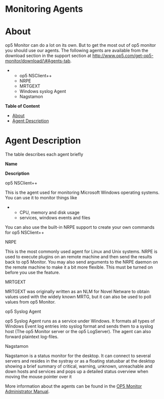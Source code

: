 # Monitoring Agents

# About

op5 Monitor can do a lot on its own. But to get the most out of op5 monitor you should use our agents.
The following agents are available from the download section in the support section at http://www.op5.com/get-op5-monitor/download/\#Agents-tab.

-   -   op5 NSClient++
    -   NRPE
    -   MRTGEXT
    -   Windows syslog Agent
    -   Nagstamon

**Table of Content**

-   [About](#MonitoringAgents-About)
-   [Agent Description](#MonitoringAgents-AgentDescription)

# Agent Description

The table describes each agent briefly

**Name**

**Description**

op5 NSClient++

This is the agent used for monitoring Microsoft Windows operating systems.
 You can use it to monitor things like

-   -   CPU, memory and disk usage 
    -   services, windows events and files

You can also use the built-in NRPE support to create your own commands for op5 NSClient++

NRPE

This is the most commonly used agent for Linux and Unix systems. NRPE is used to execute plugins on an remote machine and then send the results back to op5 Monitor.
You may also send arguments to the NRPE daemon on the remote machine to make it a bit more flexible. This must be turned on before you use the feature.

MRTGEXT

MRTGEXT was originally written as an NLM for Novel Netware to obtain values used with the widely known MRTG, but it can also be used to poll values from op5 Monitor.

op5 Syslog Agent

op5 Syslog Agent runs as a service under Windows. It formats all types of Windows Event log entries into syslog format and sends them to a syslog host (The op5 Monitor server or the op5 LogServer).
The agent can also forward plaintext log-files.

Nagstamon

Nagstamon is a status monitor for the desktop. It can connect to several servers and resides in the systray or as a floating statusbar at the desktop showing a brief summary of critical, warning, unknown, unreachable and down hosts and services and pops up a detailed status overview when moving the mouse pointer over it

 More information about the agents can be found in the [OP5 Monitor Administrator Manual](op5_Monitor_Administrator_Manual).

